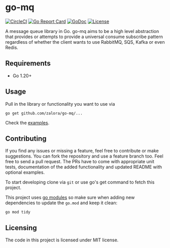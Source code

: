 # go-mq

[![CircleCI](https://dl.circleci.com/status-badge/img/gh/zalora/go-mq/tree/master.svg?style=shield)](https://dl.circleci.com/status-badge/redirect/gh/zalora/go-mq/tree/master)
[![Go Report Card](https://goreportcard.com/badge/github.com/zalora/go-mq)](https://goreportcard.com/report/github.com/zalora/go-mq)
[![GoDoc](https://godoc.org/github.com/zalora/go-mq?status.svg)](https://godoc.org/github.com/zalora/go-mq)
[![License](https://img.shields.io/badge/license-MIT-blue.svg)](https://en.wikipedia.org/wiki/MIT_License)

A message queue library in Go. go-mq aims to be a high level abstraction
that provides or attempts to provide a universal consume subscribe pattern
regardless of whether the client wants to use RabbitMQ, SQS, Kafka or even
Redis.

## Requirements

 - Go 1.20+

## Usage

Pull in the library or functionality you want to use via

```
go get github.com/zalora/go-mq/...
```

Check the [examples](./examples).

## Contributing

If you find any issues or missing a feature, feel free to contribute or make 
suggestions. You can fork the repository and use a feature branch too. Feel free
to send a pull request. The PRs have to come with appropriate unit tests,
documentation of the added functionality and updated README with optional
examples.

To start developing clone via `git` or use go's get command to fetch this 
project.

This project uses [go modules](https://github.com/golang/go/wiki/Modules) so
make sure when adding new dependencies to update the `go.mod` and keep it clean:

```
go mod tidy
```

## Licensing

The code in this project is licensed under MIT license.
